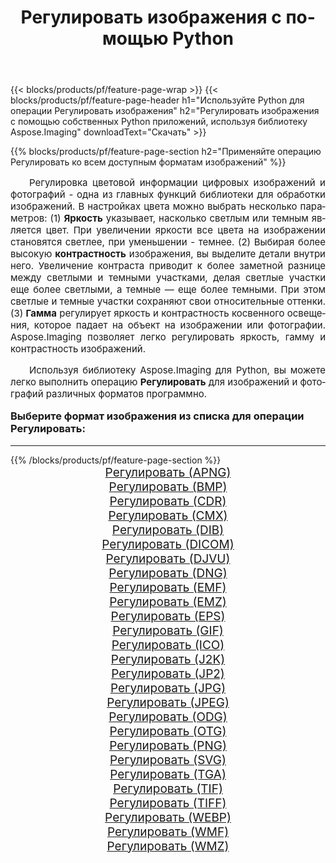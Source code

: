 ﻿---
title: Регулировать изображения с помощью Python 
weight: 3920
url: /ru/python-net/adjust/ 
lang: ru
langdirlevel: 2
locales: zh-hans,ja,it,ru,de,es,fr,nl,id,lt,pl,pt,vi,tr,ko,zh-hant,ar,hi,th,sv,cs,uk,he
description: Применяйте библиотеку Aspose.Imaging, чтобы Регулировать изображения и фотографии используя собственные Python приложения и серверные API.
---

{{< blocks/products/pf/feature-page-wrap >}}
{{< blocks/products/pf/feature-page-header h1="Используйте Python для операции Регулировать изображения" h2="Регулировать изображения с помощью собственных Python приложений, используя библиотеку Aspose.Imaging" downloadText="Скачать" >}}


{{% blocks/products/pf/feature-page-section  h2="Применяйте операцию Регулировать ко всем доступным форматам изображений" %}}
<p align="justify" style="text-indent:2em;font-size:15px;">
Регулировка цветовой информации цифровых изображений и фотографий - одна из главных функций библиотеки для обработки изображений. В настройках цвета можно выбрать несколько параметров: (1) <b>Яркость</b> указывает, насколько светлым или темным является цвет. При увеличении яркости все цвета на изображении становятся светлее, при уменьшении - темнее. (2) Выбирая более высокую <b>контрастность</b> изображения, вы выделите детали внутри него. Увеличение контраста приводит к более заметной разнице между светлыми и темными участками, делая светлые участки еще более светлыми, а темные — еще более темными. При этом светлые и темные участки сохраняют свои относительные оттенки. (3) <b>Гамма</b> регулирует яркость и контрастность косвенного освещения, которое падает на объект на изображении или фотографии. Aspose.Imaging позволяет легко регулировать яркость, гамму и контрастность изображений.
</p>
<p align="justify" style="text-indent:2em;font-size:15px;">
Используя библиотеку Aspose.Imaging для Python, вы можете легко выполнить операцию <b>Регулировать</b> для изображений и фотографий различных форматов программно.
</p>
<h3 style="margin-top:16px;">
Выберите формат изображения из списка для операции Регулировать:
</h3>
<hr/>
{{% /blocks/products/pf/feature-page-section %}}
<div class="container-fluid productfamilypage bg-gray">
    <div class="convertypes bg-gray agp-content section">
        <div class="container">
		<div class="row other-converters" style="gap: 10px;font-size: 19px;text-align:center;">
		    <div class='col-md-3 other-converter remove-lp remove-rp'><a href="/imaging/ru/python-net/adjust/apng/" style="padding:15px;">Регулировать (APNG)</a></div><div class='col-md-3 other-converter remove-lp remove-rp'><a href="/imaging/ru/python-net/adjust/bmp/" style="padding:15px;">Регулировать (BMP)</a></div><div class='col-md-3 other-converter remove-lp remove-rp'><a href="/imaging/ru/python-net/adjust/cdr/" style="padding:15px;">Регулировать (CDR)</a></div><div class='col-md-3 other-converter remove-lp remove-rp'><a href="/imaging/ru/python-net/adjust/cmx/" style="padding:15px;">Регулировать (CMX)</a></div><div class='col-md-3 other-converter remove-lp remove-rp'><a href="/imaging/ru/python-net/adjust/dib/" style="padding:15px;">Регулировать (DIB)</a></div><div class='col-md-3 other-converter remove-lp remove-rp'><a href="/imaging/ru/python-net/adjust/dicom/" style="padding:15px;">Регулировать (DICOM)</a></div><div class='col-md-3 other-converter remove-lp remove-rp'><a href="/imaging/ru/python-net/adjust/djvu/" style="padding:15px;">Регулировать (DJVU)</a></div><div class='col-md-3 other-converter remove-lp remove-rp'><a href="/imaging/ru/python-net/adjust/dng/" style="padding:15px;">Регулировать (DNG)</a></div><div class='col-md-3 other-converter remove-lp remove-rp'><a href="/imaging/ru/python-net/adjust/emf/" style="padding:15px;">Регулировать (EMF)</a></div><div class='col-md-3 other-converter remove-lp remove-rp'><a href="/imaging/ru/python-net/adjust/emz/" style="padding:15px;">Регулировать (EMZ)</a></div><div class='col-md-3 other-converter remove-lp remove-rp'><a href="/imaging/ru/python-net/adjust/eps/" style="padding:15px;">Регулировать (EPS)</a></div><div class='col-md-3 other-converter remove-lp remove-rp'><a href="/imaging/ru/python-net/adjust/gif/" style="padding:15px;">Регулировать (GIF)</a></div><div class='col-md-3 other-converter remove-lp remove-rp'><a href="/imaging/ru/python-net/adjust/ico/" style="padding:15px;">Регулировать (ICO)</a></div><div class='col-md-3 other-converter remove-lp remove-rp'><a href="/imaging/ru/python-net/adjust/j2k/" style="padding:15px;">Регулировать (J2K)</a></div><div class='col-md-3 other-converter remove-lp remove-rp'><a href="/imaging/ru/python-net/adjust/jp2/" style="padding:15px;">Регулировать (JP2)</a></div><div class='col-md-3 other-converter remove-lp remove-rp'><a href="/imaging/ru/python-net/adjust/jpg/" style="padding:15px;">Регулировать (JPG)</a></div><div class='col-md-3 other-converter remove-lp remove-rp'><a href="/imaging/ru/python-net/adjust/jpeg/" style="padding:15px;">Регулировать (JPEG)</a></div><div class='col-md-3 other-converter remove-lp remove-rp'><a href="/imaging/ru/python-net/adjust/odg/" style="padding:15px;">Регулировать (ODG)</a></div><div class='col-md-3 other-converter remove-lp remove-rp'><a href="/imaging/ru/python-net/adjust/otg/" style="padding:15px;">Регулировать (OTG)</a></div><div class='col-md-3 other-converter remove-lp remove-rp'><a href="/imaging/ru/python-net/adjust/png/" style="padding:15px;">Регулировать (PNG)</a></div><div class='col-md-3 other-converter remove-lp remove-rp'><a href="/imaging/ru/python-net/adjust/svg/" style="padding:15px;">Регулировать (SVG)</a></div><div class='col-md-3 other-converter remove-lp remove-rp'><a href="/imaging/ru/python-net/adjust/tga/" style="padding:15px;">Регулировать (TGA)</a></div><div class='col-md-3 other-converter remove-lp remove-rp'><a href="/imaging/ru/python-net/adjust/tif/" style="padding:15px;">Регулировать (TIF)</a></div><div class='col-md-3 other-converter remove-lp remove-rp'><a href="/imaging/ru/python-net/adjust/tiff/" style="padding:15px;">Регулировать (TIFF)</a></div><div class='col-md-3 other-converter remove-lp remove-rp'><a href="/imaging/ru/python-net/adjust/webp/" style="padding:15px;">Регулировать (WEBP)</a></div><div class='col-md-3 other-converter remove-lp remove-rp'><a href="/imaging/ru/python-net/adjust/wmf/" style="padding:15px;">Регулировать (WMF)</a></div><div class='col-md-3 other-converter remove-lp remove-rp'><a href="/imaging/ru/python-net/adjust/wmz/" style="padding:15px;">Регулировать (WMZ)</a></div>
                </div>
        </div>
    </div>
</div>
<br/>
